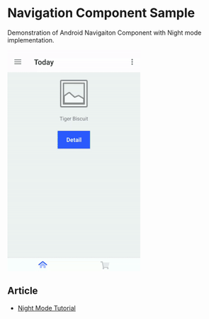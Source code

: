 # Navigation Component Sample
Demonstration of Android Navigaiton Component with Night mode implementation.

![App Demo](media/night-mode-demo.gif)

## Article
* [Night Mode Tutorial]

[Night Mode Tutorial]: https://medium.com/@rumirajbhandari/night-mode-implementation-in-android-6bdadc00fa24?sk=26a99fab45816263e23092f286b8a23c
